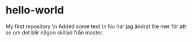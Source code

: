 # hello-world
My first repository \n
Added some text \n
Nu har jag ändrat lite mer för att se om det blir någon skillad från master.

